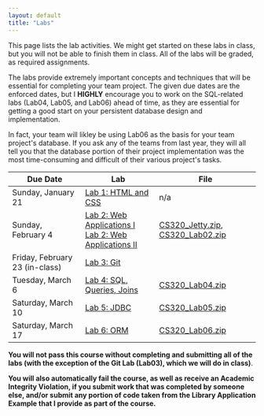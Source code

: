 ```yaml
---
layout: default
title: "Labs"
---
```


This page lists the lab activities.  We might get started on these labs in class, but you will not be able to finish them in class.  All of the labs will be graded, as required assignments.

The labs provide extremely important concepts and techniques that will be essential for completing your team project.  The given due dates are the enforced dates, but I **HIGHLY** encourage you to work on the SQL-related labs (Lab04, Lab05, and Lab06) ahead of time, as they are essential for getting a good start on your persistent database design and implementation.

In fact, your team will likley be using Lab06 as the basis for your team project's database.  If you ask any of the teams from last year, they will all tell you that the database portion of their project implementation was the most time-consuming and difficult of their various project's tasks.

Due Date | Lab | File
---- | --- | ----
Sunday, January 21   | [Lab 1: HTML and CSS](lab01.html) | n/a
Sunday, February 4   | [Lab 2: Web Applications I](lab02.html)<br> [Lab 2: Web Applications II](lab02a.html) | [CS320\_Jetty.zip](CS320_Jetty.zip), [CS320\_Lab02.zip](CS320_Lab02.zip)
Friday, February 23 (in-class) | [Lab 3: Git](lab03.html) |
Tuesday, March 6     | [Lab 4: SQL, Queries, Joins](lab04.html) | [CS320\_Lab04.zip](CS320_Lab04.zip)
Saturday, March 10   | [Lab 5: JDBC](lab05.html) | [CS320\_Lab05.zip](CS320_Lab05.zip)
Saturday, March 17   | [Lab 6: ORM](lab06.html) | [CS320\_Lab06.zip](CS320_Lab06.zip)

**You will not pass this course without completing and submitting all of the labs (with the exception of the Git Lab (Lab03), which we will do in class)**.

**You will also automatically fail the course, as well as receive an Academic Integrity Violation, if you submit work that was completed by someone else, and/or submit any portion of code taken from the Library Application Example that I provide as part of the course.**